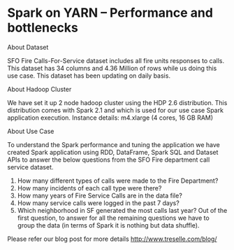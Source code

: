 # Spark on YARN – Performance and bottlenecks

About Dataset

SFO Fire Calls-For-Service dataset includes all fire units responses to calls. This dataset has 34 columns and 4.36 Million of rows while us doing this use case. This dataset has been updating on daily basis. 

About Hadoop Cluster

We have set it up 2 node hadoop cluster using the HDP 2.6 distribution. This distribution comes with Spark 2.1 and which is used for our use case Spark application execution.
Instance details: m4.xlarge (4 cores, 16 GB RAM)

About Use Case

To understand the Spark performance and tuning the application we have created Spark application using RDD, DataFrame, Spark SQL and Dataset APIs to answer the below questions from the SFO Fire department call service dataset.
1.	How many different types of calls were made to the Fire Department?
2.	How many incidents of each call type were there?
3.	How many years of Fire Service Calls are in the data file?
4.	How many service calls were logged in the past 7 days?
5.	Which neighborhood in SF generated the most calls last year?
Out of the first question, to answer for all the remaining questions we have to group the data (in terms of Spark it is nothing but data shuffle). 

Please refer our blog post for more details http://www.treselle.com/blog/
